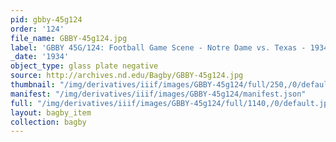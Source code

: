 ```yaml
---
pid: gbby-45g124
order: '124'
file_name: GBBY-45g124.jpg
label: 'GBBY 45G/124: Football Game Scene - Notre Dame vs. Texas - 1934'
_date: '1934'
object_type: glass plate negative
source: http://archives.nd.edu/Bagby/GBBY-45g124.jpg
thumbnail: "/img/derivatives/iiif/images/GBBY-45g124/full/250,/0/default.jpg"
manifest: "/img/derivatives/iiif/images/GBBY-45g124/manifest.json"
full: "/img/derivatives/iiif/images/GBBY-45g124/full/1140,/0/default.jpg"
layout: bagby_item
collection: bagby
---
```

